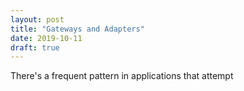 ```yaml
---
layout: post
title: "Gateways and Adapters"
date: 2019-10-11
draft: true
---
```


There's a frequent pattern in applications that attempt 
